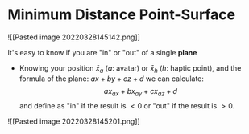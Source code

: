 # Minimum Distance Point-Surface
![[Pasted image 20220328145142.png]]

It's easy to know if you are "in" or "out" of a single **plane**
- Knowing your position $\bar x_a$ ($a$: avatar) or $\bar x_h$ ($h$: haptic point), and the formula of the plane: $ax + by+ cz +d$ we can calculate:
$$
ax_{ax} + bx_{ay}+ cx_{az} +d
$$
and define as "in" if the result is $\lt 0$ or "out" if the result is $\gt 0$.

![[Pasted image 20220328145201.png]]
